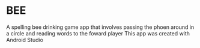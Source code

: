 # BEE
A spelling bee drinking game app that involves passing the phoen around in a circle and reading words to the foward player
This app was created with Android Studio

